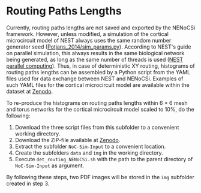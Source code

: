 Routing Paths Lengths
=====================

Currently, routing paths lengths are not saved and exported by the NENoCSi framework. However, unless modified, a simulation of the cortical microcircuit model of NEST always uses the same random number generator seed ([Potjans\_2014/sim\_params.py](https://github.com/nest/nest-simulator/blob/master/pynest/examples/Potjans_2014/sim_params.py)). According to NEST's guide on parallel simulation, this always results in the same biological network being generated, as long as the same number of threads is used ([NEST parallel computing](https://nest-simulator.readthedocs.io/en/v3.1/guides/parallel_computing.html)). Thus, in case of deterministic XY routing, histograms of routing paths lengths can be assembled by a Python script from the YAML files used for data exchange between NEST and NENoCSi. Examples of such YAML files for the cortical microcircuit model are available within the dataset at [Zenodo](https://doi.org/10.5281/zenodo.10159252).

To re-produce the histograms on routing paths lengths within 6 &#x00D7; 6 mesh and torus networks for the cortical microcircuit model scaled to 10%, do the following:

1. Download the three script files from this subfolder to a convenient working directory.
2. Download the ZIP-file available at [Zenodo](https://doi.org/10.5281/zenodo.10159252).
3. Extract the subfolder `NoC-Sim-Input` to a convenient location.
4. Create the subfolders `data` and `img` in the working directory.
5. Execute `det_routing_NENoCSi.sh` with the path to the parent directory of `NoC-Sim-Input` as argument.

By following these steps, two PDF images will be stored in the `img` subfolder created in step 3.
